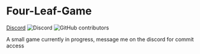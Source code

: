 # Four-Leaf-Game

[Discord](https://discord.gg/E5NmQC5Z2n) ![Discord](https://img.shields.io/discord/844050221448691722?color=%234e5d94&logo=https%3A%2F%2Fmaxcdn.icons8.com%2FShare%2Ficon%2FLogos%2Fdiscord_logo1600.png) ![GitHub contributors](https://img.shields.io/github/contributors/thebozzz34/four-leaf-game)



A small game currently in progress, message me on the discord for commit access

